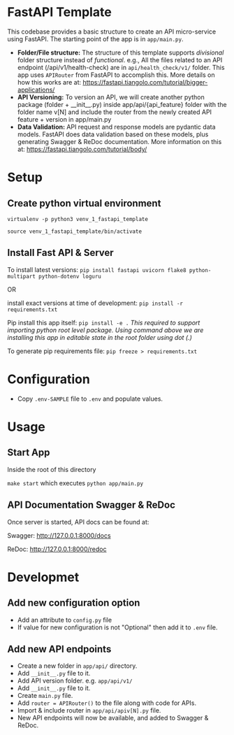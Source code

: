 # FastAPI Template
This codebase provides a basic structure to create an API micro-service using FastAPI. The starting point of the app is in `app/main.py`.
- **Folder/File structure:** The structure of this template supports *divisional* folder structure instead of *functional*. e.g., All the files related to an API endpoint (/api/v1/health-check) are in `api/health_check/v1/` folder. This app uses `APIRouter` from FastAPI to accomplish this. More details on how this works are at: https://fastapi.tiangolo.com/tutorial/bigger-applications/
- **API Versioning:** To version an API, we will create another python package (folder + \_\_init\_\_.py) inside app/api/{api_feature} folder with the folder name v[N] and include the router from the newly created API feature + version in app/main.py
- **Data Validation:** API request and response models are pydantic data models. FastAPI does data validation based on these models, plus generating Swagger & ReDoc documentation. More information on this at: https://fastapi.tiangolo.com/tutorial/body/


# Setup

## Create python virtual environment
`virtualenv -p python3 venv_1_fastapi_template`

`source venv_1_fastapi_template/bin/activate`

## Install Fast API & Server
To install latest versions: `pip install fastapi uvicorn flake8 python-multipart python-dotenv loguru`

OR 

install exact versions at time of development: `pip install -r requirements.txt`

Pip install this app itself: `pip install -e .`
*This required to support importing python root level package. Using command above we are installing this app in editable state in the root folder using dot (.)*

To generate pip requirements file: `pip freeze > requirements.txt`


# Configuration
- Copy `.env-SAMPLE` file to `.env` and populate values.


# Usage

## Start App
Inside the root of this directory

`make start`
which executes `python app/main.py`

## API Documentation Swagger & ReDoc
Once server is started, API docs can be found at:

Swagger: http://127.0.0.1:8000/docs

ReDoc: http://127.0.0.1:8000/redoc


# Developmet

## Add new configuration option
- Add an attribute to `config.py` file
- If value for new configuration is not "Optional" then add it to `.env` file.

## Add new API endpoints
- Create a new folder in `app/api/` directory.
- Add `__init__.py` file to it.
- Add API version folder. e.g. `app/api/v1/`
- Add `__init__.py` file to it.
- Create `main.py` file.
- Add `router = APIRouter()` to the file along with code for APIs.
- Import & include router in `app/api/apiv[N].py` file.
- New API endpoints will now be available, and added to Swagger & ReDoc.